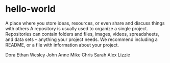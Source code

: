 # hello-world
A place where you store ideas, resources, or even share and discuss things with others
A repository is usually used to organize a single project. Repositories can contain folders and files, images, videos, spreadsheets, and data sets – anything your project needs. We recommend including a README, or a file with information about your project.

Dora
Ethan
Wesley
John
Anne
Mike
Chris
Sarah
Alex
Lizzie


